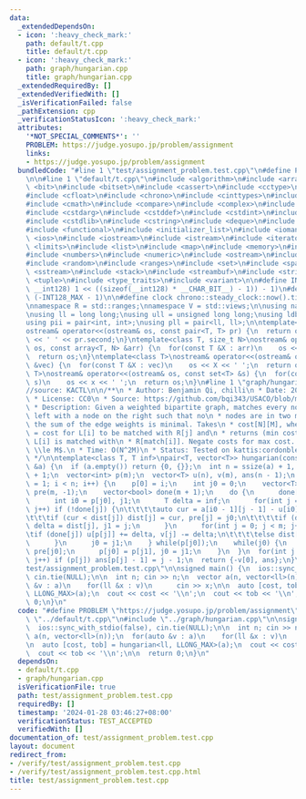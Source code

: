 ```yaml
---
data:
  _extendedDependsOn:
  - icon: ':heavy_check_mark:'
    path: default/t.cpp
    title: default/t.cpp
  - icon: ':heavy_check_mark:'
    path: graph/hungarian.cpp
    title: graph/hungarian.cpp
  _extendedRequiredBy: []
  _extendedVerifiedWith: []
  _isVerificationFailed: false
  _pathExtension: cpp
  _verificationStatusIcon: ':heavy_check_mark:'
  attributes:
    '*NOT_SPECIAL_COMMENTS*': ''
    PROBLEM: https://judge.yosupo.jp/problem/assignment
    links:
    - https://judge.yosupo.jp/problem/assignment
  bundledCode: "#line 1 \"test/assignment_problem.test.cpp\"\n#define PROBLEM \"https://judge.yosupo.jp/problem/assignment\"\
    \n\n#line 1 \"default/t.cpp\"\n#include <algorithm>\n#include <array>\n#include\
    \ <bit>\n#include <bitset>\n#include <cassert>\n#include <cctype>\n#include <cfenv>\n\
    #include <cfloat>\n#include <chrono>\n#include <cinttypes>\n#include <climits>\n\
    #include <cmath>\n#include <compare>\n#include <complex>\n#include <concepts>\n\
    #include <cstdarg>\n#include <cstddef>\n#include <cstdint>\n#include <cstdio>\n\
    #include <cstdlib>\n#include <cstring>\n#include <deque>\n#include <fstream>\n\
    #include <functional>\n#include <initializer_list>\n#include <iomanip>\n#include\
    \ <ios>\n#include <iostream>\n#include <istream>\n#include <iterator>\n#include\
    \ <limits>\n#include <list>\n#include <map>\n#include <memory>\n#include <new>\n\
    #include <numbers>\n#include <numeric>\n#include <ostream>\n#include <queue>\n\
    #include <random>\n#include <ranges>\n#include <set>\n#include <span>\n#include\
    \ <sstream>\n#include <stack>\n#include <streambuf>\n#include <string>\n#include\
    \ <tuple>\n#include <type_traits>\n#include <variant>\n\n#define INT128_MAX (__int128)(((unsigned\
    \ __int128) 1 << ((sizeof(__int128) * __CHAR_BIT__) - 1)) - 1)\n#define INT128_MIN\
    \ (-INT128_MAX - 1)\n\n#define clock chrono::steady_clock::now().time_since_epoch().count()\n\
    \nnamespace R = std::ranges;\nnamespace V = std::views;\n\nusing namespace std;\n\
    \nusing ll = long long;\nusing ull = unsigned long long;\nusing ldb = long double;\n\
    using pii = pair<int, int>;\nusing pll = pair<ll, ll>;\n\ntemplate<class T>\n\
    ostream& operator<<(ostream& os, const pair<T, T> pr) {\n  return os << pr.first\
    \ << ' ' << pr.second;\n}\ntemplate<class T, size_t N>\nostream& operator<<(ostream&\
    \ os, const array<T, N> &arr) {\n  for(const T &X : arr)\n    os << X << ' ';\n\
    \  return os;\n}\ntemplate<class T>\nostream& operator<<(ostream& os, const vector<T>\
    \ &vec) {\n  for(const T &X : vec)\n    os << X << ' ';\n  return os;\n}\ntemplate<class\
    \ T>\nostream& operator<<(ostream& os, const set<T> &s) {\n  for(const T &x :\
    \ s)\n    os << x << ' ';\n  return os;\n}\n#line 1 \"graph/hungarian.cpp\"\n\
    //source: KACTL\n\n/**\n * Author: Benjamin Qi, chilli\n * Date: 2020-04-04\n\
    \ * License: CC0\n * Source: https://github.com/bqi343/USACO/blob/master/Implementations/content/graphs%20(12)/Matching/Hungarian.h\n\
    \ * Description: Given a weighted bipartite graph, matches every node on\n * the\
    \ left with a node on the right such that no\n * nodes are in two matchings and\
    \ the sum of the edge weights is minimal. Takes\n * cost[N][M], where cost[i][j]\
    \ = cost for L[i] to be matched with R[j] and\n * returns (min cost, match), where\
    \ L[i] is matched with\n * R[match[i]]. Negate costs for max cost. Requires $N\
    \ \\le M$.\n * Time: O(N^2M)\n * Status: Tested on kattis:cordonbleu, stress-tested\n\
    \ */\n\ntemplate<class T, T inf>\npair<T, vector<T>> hungarian(const vector<vector<T>>\
    \ &a) {\n  if (a.empty()) return {0, {}};\n  int n = ssize(a) + 1, m = ssize(a[0])\
    \ + 1;\n  vector<int> p(m);\n  vector<T> u(n), v(m), ans(n - 1);\n  for(int i\
    \ = 1; i < n; i++) {\n    p[0] = i;\n    int j0 = 0;\n    vector<T> dist(m, inf),\
    \ pre(m, -1);\n    vector<bool> done(m + 1);\n    do {\n      done[j0] = true;\n\
    \      int i0 = p[j0], j1;\n      T delta = inf;\n      for(int j = 1; j < m;\
    \ j++) if (!done[j]) {\n\t\t\t\tauto cur = a[i0 - 1][j - 1] - u[i0] - v[j];\n\t\
    \t\t\tif (cur < dist[j]) dist[j] = cur, pre[j] = j0;\n\t\t\t\tif (dist[j] < delta)\
    \ delta = dist[j], j1 = j;\n      }\n      for(int j = 0; j < m; j++) {\n\t\t\t\
    \tif (done[j]) u[p[j]] += delta, v[j] -= delta;\n\t\t\t\telse dist[j] -= delta;\n\
    \      }\n      j0 = j1;\n    } while(p[j0]);\n    while(j0) {\n      int j1 =\
    \ pre[j0];\n      p[j0] = p[j1], j0 = j1;\n    }\n  }\n  for(int j = 1; j < m;\
    \ j++) if (p[j]) ans[p[j] - 1] = j - 1;\n  return {-v[0], ans};\n}\n#line 5 \"\
    test/assignment_problem.test.cpp\"\n\nsigned main() {\n  ios::sync_with_stdio(false),\
    \ cin.tie(NULL);\n\n  int n; cin >> n;\n  vector a(n, vector<ll>(n));\n  for(auto\
    \ &v : a)\n    for(ll &x : v)\n      cin >> x;\n\n  auto [cost, tob] = hungarian<ll,\
    \ LLONG_MAX>(a);\n  cout << cost << '\\n';\n  cout << tob << '\\n';\n\n  return\
    \ 0;\n}\n"
  code: "#define PROBLEM \"https://judge.yosupo.jp/problem/assignment\"\n\n#include\
    \ \"../default/t.cpp\"\n#include \"../graph/hungarian.cpp\"\n\nsigned main() {\n\
    \  ios::sync_with_stdio(false), cin.tie(NULL);\n\n  int n; cin >> n;\n  vector\
    \ a(n, vector<ll>(n));\n  for(auto &v : a)\n    for(ll &x : v)\n      cin >> x;\n\
    \n  auto [cost, tob] = hungarian<ll, LLONG_MAX>(a);\n  cout << cost << '\\n';\n\
    \  cout << tob << '\\n';\n\n  return 0;\n}\n"
  dependsOn:
  - default/t.cpp
  - graph/hungarian.cpp
  isVerificationFile: true
  path: test/assignment_problem.test.cpp
  requiredBy: []
  timestamp: '2024-01-28 03:46:27+08:00'
  verificationStatus: TEST_ACCEPTED
  verifiedWith: []
documentation_of: test/assignment_problem.test.cpp
layout: document
redirect_from:
- /verify/test/assignment_problem.test.cpp
- /verify/test/assignment_problem.test.cpp.html
title: test/assignment_problem.test.cpp
---
```

